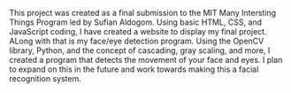 This project was created as a final submission to the MIT Many Intersting Things Program led by Sufian Aldogom. Using basic HTML, CSS, and JavaScript coding, I have created a website to display my final project. ALong with that is my face/eye detection program. Using the OpenCV library, Python, and the concept of cascading, gray scaling, and more, I created a program that detects the movement of your face and eyes. I plan to expand on this in the future and work towards making this a facial recognition system. 
